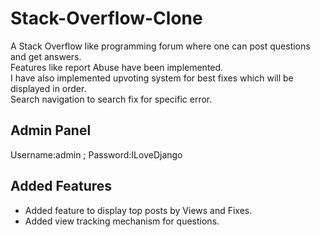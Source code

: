 # Stack-Overflow-Clone
A Stack Overflow like programming forum where one can post questions and get answers.
<br>
Features like report Abuse have been implemented.
<br>
I have also implemented upvoting system for best fixes which will be displayed in order.
<br>
Search navigation to search fix for specific error.


<h2>Admin Panel</h2>
Username:admin    ;      Password:ILoveDjango

<h2>Added Features</h2>
<ul>
  <li>Added feature to display top posts by Views and Fixes.</li>
  <li>Added view tracking mechanism for questions.</li>
</ul>
